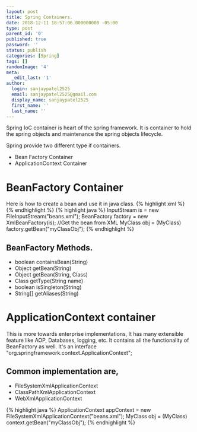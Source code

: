 ```yaml
---
layout: post
title: Spring Containers.
date: 2018-12-11 18:57:06.000000000 -05:00
type: post
parent_id: '0'
published: true
password: ''
status: publish
categories: [Spring]
tags: []
randomImage: '4'
meta:
  _edit_last: '1'
author:
  login: sanjaypatel2525
  email: sanjaypatel2525@gmail.com
  display_name: sanjaypatel2525
  first_name: ''
  last_name: ''
---
```

Spring IoC container is heart of the spring framework. It is container to hold the spring objects and maintenance the spring objects lifecycle. 

Spring provide two different type if containers.
* Bean Factory Container
* ApplicationContext Container

# BeanFactory Container
Here is how to create a bean and use it in java class.
{% highlight xml %}
<bean id = "..." class = "..." />
{% endhighlight %}
{% highlight java %}
InputStream is = new FileInputStream("beans.xml");
BeanFactory factory = new XmlBeanFactory(is);
//Get the bean from XML
MyClass obj = (MyClass) factory.getBean("myClassObj");
{% endhighlight %}

## BeanFactory Methods. 
* boolean containsBean(String)
* Object getBean(String)
* Object getBean(String, Class)
* Class getType(String name)
* boolean isSingleton(String)
* String[] getAliases(String)

# ApplicationContext container
This is more towards enterprise implementations, It has many extensible feature like AOP, Databases, logging, etc. It contains all the functionality of BeanFactory as well. It's an interface "org.springframework.context.ApplicationContext";


## Common implementation are,
* FileSystemXmlApplicationContext
* ClassPathXmlApplicationContext
* WebXmlApplicationContext 

{% highlight java %}
ApplicationContext appContext = new FileSystemXmlApplicationContext("beans.xml");
MyClass obj = (MyClass) context.getBean("myClassObj");
{% endhighlight %}
